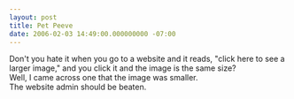 ```yaml
---
layout: post
title: Pet Peeve
date: 2006-02-03 14:49:00.000000000 -07:00
---
```

Don't you hate it when you go to a website and it reads, "click here to see a larger image," and you click it and the image is the same size?<br />Well, I came across one that the image was smaller.<br />The website admin should be beaten.
